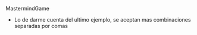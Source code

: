 MastermindGame

- Lo de darme cuenta del ultimo ejemplo, se aceptan mas combinaciones separadas por comas